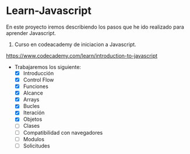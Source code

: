 # Learn-Javascript

En este proyecto iremos describiendo los pasos que he ido realizado para aprender Javascript.


1. Curso en codeacademy de iniciacion a Javascript.

https://www.codecademy.com/learn/introduction-to-javascript

- Trabajaremos los siguiente:
    - [x] Introducción
    - [x] Control Flow
    - [x] Funciones
    - [x] Alcance
    - [x] Arrays
    - [x] Bucles
    - [x] Iteración
    - [x] Objetos
    - [ ] Clases
    - [ ] Compatibilidad con navegadores
    - [ ] Modulos
    - [ ] Solicitudes
